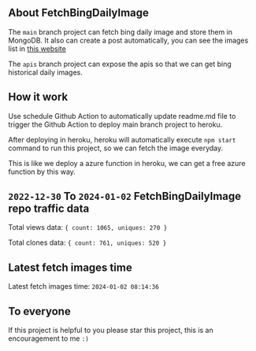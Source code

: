 ## About FetchBingDailyImage

The `main` branch project can fetch bing daily image and store them in MongoDB.
It also can create a post automatically, you can see the images list in [this website](https://oursalbum.netlify.app)

The `apis` branch project can expose the apis so that we can get bing historical daily images.

## How it work

Use schedule Github Action to automatically update readme.md file to trigger the Github Action to deploy main branch project to heroku.

After deploying in heroku, heroku will automatically execute `npm start` command to run this project, so we can fetch the image everyday.

This is like we deploy a azure function in heroku, we can get a free azure function by this way.

## `2022-12-30` To `2024-01-02` FetchBingDailyImage repo traffic data

Total views data: `{ count: 1065, uniques: 270 }`

Total clones data: `{ count: 761, uniques: 520 }`

## Latest fetch images time

Latest fetch images time: `2024-01-02 08:14:36`

## To everyone

If this project is helpful to you please star this project, this is an encouragement to me `:)`



